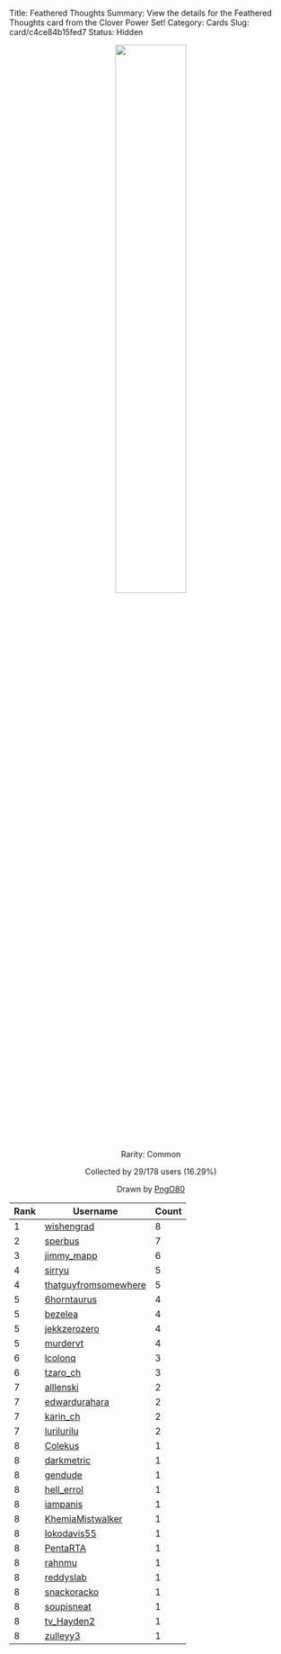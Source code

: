 Title: Feathered Thoughts
Summary: View the details for the Feathered Thoughts card from the Clover Power Set!
Category: Cards
Slug: card/c4ce84b15fed7
Status: Hidden

<center><a href='/images/cards/c4ce84b15fed7.png'><img src='/images/cards/c4ce84b15fed7.png' width='50%'></a>

Rarity: Common

Collected by 29/178 users (16.29%)

Drawn by <a href='https://twitter.com/PngO80'>PngO80</a></center>

<table class="table">
  <thead>
    <tr>
      <th scope="col">Rank</th>
      <th scope="col">Username</th>
      <th scope="col">Count</th>
    </tr>
  </thead>
  <tbody>
    <tr>
      <td>1</td>
      <td><a href="https://www.twitch.tv/wishengrad">wishengrad</a></td>
      <td>8</td>
      </tr>
    <tr>
      <td>2</td>
      <td><a href="https://www.twitch.tv/sperbus">sperbus</a></td>
      <td>7</td>
      </tr>
    <tr>
      <td>3</td>
      <td><a href="https://www.twitch.tv/jimmy_mapp">jimmy_mapp</a></td>
      <td>6</td>
      </tr>
    <tr>
      <td>4</td>
      <td><a href="https://www.twitch.tv/sirryu">sirryu</a></td>
      <td>5</td>
      </tr>
    <tr>
      <td>4</td>
      <td><a href="https://www.twitch.tv/thatguyfromsomewhere">thatguyfromsomewhere</a></td>
      <td>5</td>
      </tr>
    <tr>
      <td>5</td>
      <td><a href="https://www.twitch.tv/6horntaurus">6horntaurus</a></td>
      <td>4</td>
      </tr>
    <tr>
      <td>5</td>
      <td><a href="https://www.twitch.tv/bezelea">bezelea</a></td>
      <td>4</td>
      </tr>
    <tr>
      <td>5</td>
      <td><a href="https://www.twitch.tv/jekkzerozero">jekkzerozero</a></td>
      <td>4</td>
      </tr>
    <tr>
      <td>5</td>
      <td><a href="https://www.twitch.tv/murdervt">murdervt</a></td>
      <td>4</td>
      </tr>
    <tr>
      <td>6</td>
      <td><a href="https://www.twitch.tv/lcolonq">lcolonq</a></td>
      <td>3</td>
      </tr>
    <tr>
      <td>6</td>
      <td><a href="https://www.twitch.tv/tzaro_ch">tzaro_ch</a></td>
      <td>3</td>
      </tr>
    <tr>
      <td>7</td>
      <td><a href="https://www.twitch.tv/alllenski">alllenski</a></td>
      <td>2</td>
      </tr>
    <tr>
      <td>7</td>
      <td><a href="https://www.twitch.tv/edwardurahara">edwardurahara</a></td>
      <td>2</td>
      </tr>
    <tr>
      <td>7</td>
      <td><a href="https://www.twitch.tv/karin_ch">karin_ch</a></td>
      <td>2</td>
      </tr>
    <tr>
      <td>7</td>
      <td><a href="https://www.twitch.tv/lurilurilu">lurilurilu</a></td>
      <td>2</td>
      </tr>
    <tr>
      <td>8</td>
      <td><a href="https://www.twitch.tv/colekus">Colekus</a></td>
      <td>1</td>
      </tr>
    <tr>
      <td>8</td>
      <td><a href="https://www.twitch.tv/darkmetric">darkmetric</a></td>
      <td>1</td>
      </tr>
    <tr>
      <td>8</td>
      <td><a href="https://www.twitch.tv/gendude">gendude</a></td>
      <td>1</td>
      </tr>
    <tr>
      <td>8</td>
      <td><a href="https://www.twitch.tv/hell_errol">hell_errol</a></td>
      <td>1</td>
      </tr>
    <tr>
      <td>8</td>
      <td><a href="https://www.twitch.tv/iampanis">iampanis</a></td>
      <td>1</td>
      </tr>
    <tr>
      <td>8</td>
      <td><a href="https://www.twitch.tv/khemiamistwalker">KhemiaMistwalker</a></td>
      <td>1</td>
      </tr>
    <tr>
      <td>8</td>
      <td><a href="https://www.twitch.tv/lokodavis55">lokodavis55</a></td>
      <td>1</td>
      </tr>
    <tr>
      <td>8</td>
      <td><a href="https://www.twitch.tv/pentarta">PentaRTA</a></td>
      <td>1</td>
      </tr>
    <tr>
      <td>8</td>
      <td><a href="https://www.twitch.tv/rahnmu">rahnmu</a></td>
      <td>1</td>
      </tr>
    <tr>
      <td>8</td>
      <td><a href="https://www.twitch.tv/reddyslab">reddyslab</a></td>
      <td>1</td>
      </tr>
    <tr>
      <td>8</td>
      <td><a href="https://www.twitch.tv/snackoracko">snackoracko</a></td>
      <td>1</td>
      </tr>
    <tr>
      <td>8</td>
      <td><a href="https://www.twitch.tv/soupisneat">soupisneat</a></td>
      <td>1</td>
      </tr>
    <tr>
      <td>8</td>
      <td><a href="https://www.twitch.tv/tv_hayden2">tv_Hayden2</a></td>
      <td>1</td>
      </tr>
    <tr>
      <td>8</td>
      <td><a href="https://www.twitch.tv/zulleyy3">zulleyy3</a></td>
      <td>1</td>
      </tr>
  </tbody>
</table>